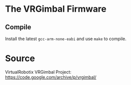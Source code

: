 # The VRGimbal Firmware

## Compile

Install the latest `gcc-arm-none-eabi` and use `make` to compile.

# Source

VirtualRobotix VRGimbal Project: https://code.google.com/archive/p/vrgimbal/
